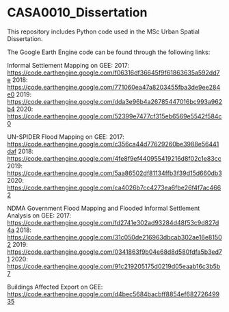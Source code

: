# CASA0010_Dissertation
 
This repository includes Python code used in the MSc Urban Spatial Dissertation. 

The Google Earth Engine code can be found through the following links: 

Informal Settlement Mapping on GEE:
2017: https://code.earthengine.google.com/f06316df36645f9f61863635a592dd7e 
2018: https://code.earthengine.google.com/771060ea47a8203455fba3de9ee284e0 
2019: https://code.earthengine.google.com/dda3e96b4a26785447016bc993a962b4 
2020: https://code.earthengine.google.com/52399e7477cf315eb6569e5542f584c0 

UN-SPIDER Flood Mapping on GEE:
2017: https://code.earthengine.google.com/c356ca44d77629260be3988e56441daf 
2018: https://code.earthengine.google.com/4fe8f9ef440955419216d8f02c1e83cc 
2019: https://code.earthengine.google.com/5aa86502df81134ffb3f39d15d660db3 
2020: https://code.earthengine.google.com/ca4026b7cc4273ea6fbe26f4f7ac4662 

NDMA Government Flood Mapping and Flooded Informal Settlement Analysis on GEE:
2017: https://code.earthengine.google.com/fd2741e302ad93284d48f53c9d827d4a 
2018: https://code.earthengine.google.com/31c050de216963dbcab302ae16e81502 
2019: https://code.earthengine.google.com/0341863f9b04e68d8d580fdfa5b3ed71 
2020: https://code.earthengine.google.com/91c219205175d0219d05eaab16c3b5b7 

Buildings Affected Export on GEE: https://code.earthengine.google.com/d4bec5684bacbff8854ef68272649935 
